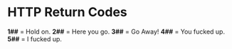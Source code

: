 # HTTP Return Codes

**1##** = Hold on.
**2##** = Here you go.
**3##** = Go Away!
**4##** = You fucked up.
**5##** = I fucked up.

